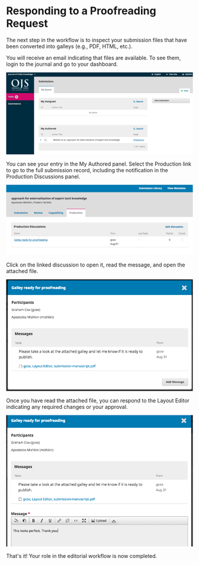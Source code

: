 # Responding to a Proofreading Request

The next step in the workflow is to inspect your submission files that have been converted into galleys (e.g., PDF, HTML, etc.).

You will receive an email indicating that files are available. To see them, login to the journal and go to your dashboard.

![](./assets/learning-ojs-3-au-production-dashboard.png)

You can see your entry in the My Authored panel. Select the Production link to go to the full submission record, including the notification in the Production Discussions panel.

![](./assets/learning-ojs-3-au-production-record.png)

Click on the linked discussion to open it, read the message, and open the attached file.

![](./assets/learning-ojs-3-au-production-message.png)

Once you have read the attached file, you can respond to the Layout Editor indicating any required changes or your approval.

![](./assets/learning-ojs-3-au-production-message2.png)

That's it! Your role in the editorial workflow is now completed.
